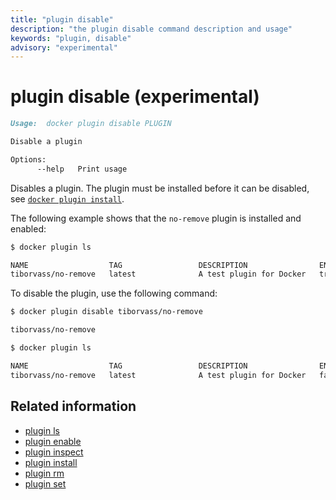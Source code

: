 ```yaml
---
title: "plugin disable"
description: "the plugin disable command description and usage"
keywords: "plugin, disable"
advisory: "experimental"
---
```


<!-- This file is maintained within the docker/docker Github
     repository at https://github.com/docker/docker/. Make all
     pull requests against that repo. If you see this file in
     another repository, consider it read-only there, as it will
     periodically be overwritten by the definitive file. Pull
     requests which include edits to this file in other repositories
     will be rejected.
-->

# plugin disable (experimental)

```markdown
Usage:  docker plugin disable PLUGIN

Disable a plugin

Options:
      --help   Print usage
```

Disables a plugin. The plugin must be installed before it can be disabled,
see [`docker plugin install`](plugin_install.md).


The following example shows that the `no-remove` plugin is installed
and enabled:

```bash
$ docker plugin ls

NAME                  TAG                 DESCRIPTION                ENABLED
tiborvass/no-remove   latest              A test plugin for Docker   true
```

To disable the plugin, use the following command:

```bash
$ docker plugin disable tiborvass/no-remove

tiborvass/no-remove

$ docker plugin ls

NAME                  TAG                 DESCRIPTION                ENABLED
tiborvass/no-remove   latest              A test plugin for Docker   false
```

## Related information

* [plugin ls](plugin_ls.md)
* [plugin enable](plugin_enable.md)
* [plugin inspect](plugin_inspect.md)
* [plugin install](plugin_install.md)
* [plugin rm](plugin_rm.md)
* [plugin set](plugin_set.md)
